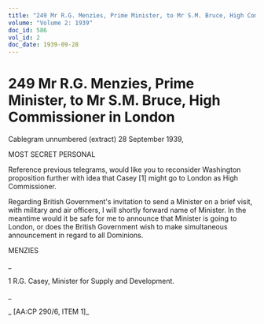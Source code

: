 ```yaml
---
title: "249 Mr R.G. Menzies, Prime Minister, to Mr S.M. Bruce, High Commissioner in London"
volume: "Volume 2: 1939"
doc_id: 586
vol_id: 2
doc_date: 1939-09-28
---
```


# 249 Mr R.G. Menzies, Prime Minister, to Mr S.M. Bruce, High Commissioner in London

Cablegram unnumbered (extract) 28 September 1939,

MOST SECRET PERSONAL

Reference previous telegrams, would like you to reconsider Washington proposition further with idea that Casey [1] might go to London as High Commissioner.

Regarding British Government's invitation to send a Minister on a brief visit, with military and air officers, I will shortly forward name of Minister. In the meantime would it be safe for me to announce that Minister is going to London, or does the British Government wish to make simultaneous announcement in regard to all Dominions.

MENZIES

_

1 R.G. Casey, Minister for Supply and Development.

_

_ [AA:CP 290/6, ITEM 1]_
